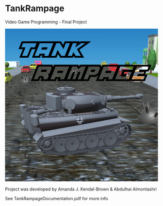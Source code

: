 # TankRampage
Video Game Programming - Final Project

![Tank Rampage](tankRampage.png "Games Start Screen")

Project was developed by Amanda J. Kendal-Brown & Abdulhai Almontashri

See TankRampageDocumentation.pdf for more info
